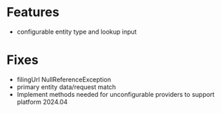 # Features

- configurable entity type and lookup input

# Fixes
- filingUrl NullReferenceException
- primary entity data/request match
- Implement methods needed for unconfigurable providers to support platform 2024.04